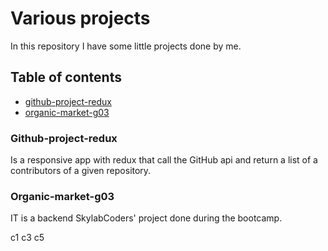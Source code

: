 # Various projects

In this repository I have some little projects done by me.

## Table of contents

-   [github-project-redux](#github-project-redux)
-   [organic-market-g03](#organic-market-g03)

### Github-project-redux

Is a responsive app with redux that call the GitHub api and return a list of a contributors of a given repository.

### Organic-market-g03

IT is a backend SkylabCoders' project done during the bootcamp.

c1
c3
c5
